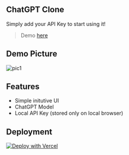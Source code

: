 ## ChatGPT Clone

Simply add your API Key to start using it!

> Demo [here](https://chatgpt-clone-9pptk4jdh-ericz99.vercel.app/)

## Demo Picture

![pic1](https://i.imgur.com/5u6yYPU.png)

## Features

- Simple initutive UI
- ChatGPT Model
- Local API Key (stored only on local browser)

## Deployment

[![Deploy with Vercel](https://vercel.com/button)](https://vercel.com/new/clone?repository-url=https%3A%2F%2Fgithub.com%2Fericz99%2Fchatgpt-clone)
